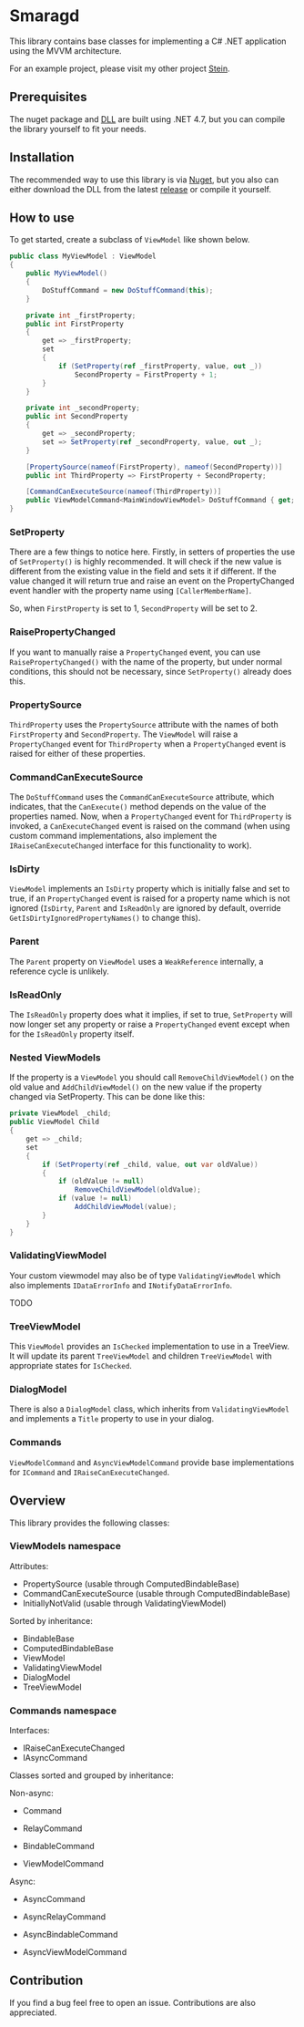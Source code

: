 # Smaragd
This library contains base classes for implementing a C# .NET application using the MVVM architecture.

For an example project, please visit my other project [Stein](https://github.com/nkristek/Stein).

## Prerequisites

The nuget package and [DLL](https://github.com/nkristek/Smaragd/releases) are built using .NET 4.7, but you can compile the library yourself to fit your needs.

## Installation

The recommended way to use this library is via [Nuget](https://www.nuget.org/packages/NKristek.Smaragd/), but you also can either download the DLL from the latest [release](https://github.com/nkristek/Smaragd/releases) or compile it yourself.

## How to use

To get started, create a subclass of `ViewModel` like shown below.

```csharp
public class MyViewModel : ViewModel
{
    public MyViewModel()
    {
        DoStuffCommand = new DoStuffCommand(this);
    }

    private int _firstProperty;
    public int FirstProperty
    {
        get => _firstProperty;
        set
        {
            if (SetProperty(ref _firstProperty, value, out _))
                SecondProperty = FirstProperty + 1;
        }
    }

    private int _secondProperty;
    public int SecondProperty
    {
        get => _secondProperty;
        set => SetProperty(ref _secondProperty, value, out _);
    }

    [PropertySource(nameof(FirstProperty), nameof(SecondProperty))]
    public int ThirdProperty => FirstProperty + SecondProperty;

    [CommandCanExecuteSource(nameof(ThirdProperty))]
    public ViewModelCommand<MainWindowViewModel> DoStuffCommand { get; }
}
```

### SetProperty

There are a few things to notice here. Firstly, in setters of properties the use of `SetProperty()` is highly recommended. It will check if the new value is different from the existing value in the field and sets it if different. If the value changed it will return true and raise an event on the PropertyChanged event handler with the property name using `[CallerMemberName]`.

So, when `FirstProperty` is set to 1, `SecondProperty` will be set to 2. 

### RaisePropertyChanged

If you want to manually raise a `PropertyChanged` event, you can use `RaisePropertyChanged()` with the name of the property, but under normal conditions, this should not be necessary, since `SetProperty()` already does this.

### PropertySource

`ThirdProperty` uses the `PropertySource` attribute with the names of both `FirstProperty` and `SecondProperty`. The `ViewModel` will raise a `PropertyChanged` event for `ThirdProperty` when a `PropertyChanged` event is raised for either of these properties.

### CommandCanExecuteSource

The `DoStuffCommand` uses the `CommandCanExecuteSource` attribute, which indicates, that the `CanExecute()` method depends on the value of the properties named. Now, when a `PropertyChanged` event for `ThirdProperty` is invoked, a `CanExecuteChanged` event is raised on the command (when using custom command implementations, also implement the `IRaiseCanExecuteChanged` interface for this functionality to work).

### IsDirty

`ViewModel` implements an `IsDirty` property which is initially false and set to true, if an `PropertyChanged` event is raised for a property name which is not ignored (`IsDirty`, `Parent` and `IsReadOnly` are ignored by default, override `GetIsDirtyIgnoredPropertyNames()` to change this).

### Parent

The `Parent` property on `ViewModel` uses a `WeakReference` internally, a reference cycle is unlikely.

### IsReadOnly

The `IsReadOnly` property does what it implies, if set to true, `SetProperty` will now longer set any property or raise a `PropertyChanged` event except when for the `IsReadOnly` property itself.

### Nested ViewModels

If the property is a `ViewModel` you should call `RemoveChildViewModel()` on the old value and `AddChildViewModel()` on the new value if the property changed via SetProperty. This can be done like this:
```csharp
private ViewModel _child;
public ViewModel Child
{
    get => _child;
    set
    {
        if (SetProperty(ref _child, value, out var oldValue))
        {
            if (oldValue != null)
                RemoveChildViewModel(oldValue);
            if (value != null)
                AddChildViewModel(value);
        }
    }
}
```

### ValidatingViewModel

Your custom viewmodel may also be of type `ValidatingViewModel` which also implements `IDataErrorInfo` and `INotifyDataErrorInfo`. 

TODO

### TreeViewModel

This `ViewModel` provides an `IsChecked` implementation to use in a TreeView. It will update its parent `TreeViewModel` and children `TreeViewModel` with appropriate states for `IsChecked`.

### DialogModel

There is also a `DialogModel` class, which inherits from `ValidatingViewModel` and implements a `Title` property to use in your dialog.

### Commands

`ViewModelCommand` and `AsyncViewModelCommand` provide base implementations for `ICommand` and `IRaiseCanExecuteChanged`.

## Overview

This library provides the following classes:

### ViewModels namespace

Attributes:
- PropertySource (usable through ComputedBindableBase)
- CommandCanExecuteSource (usable through ComputedBindableBase)
- InitiallyNotValid (usable through ValidatingViewModel)

Sorted by inheritance:
- BindableBase
- ComputedBindableBase
- ViewModel
- ValidatingViewModel
- DialogModel
- TreeViewModel

### Commands namespace

Interfaces:
- IRaiseCanExecuteChanged
- IAsyncCommand

Classes sorted and grouped by inheritance:

Non-async:
- Command
- RelayCommand

- BindableCommand
- ViewModelCommand

Async:
- AsyncCommand
- AsyncRelayCommand

- AsyncBindableCommand
- AsyncViewModelCommand

## Contribution

If you find a bug feel free to open an issue. Contributions are also appreciated.
